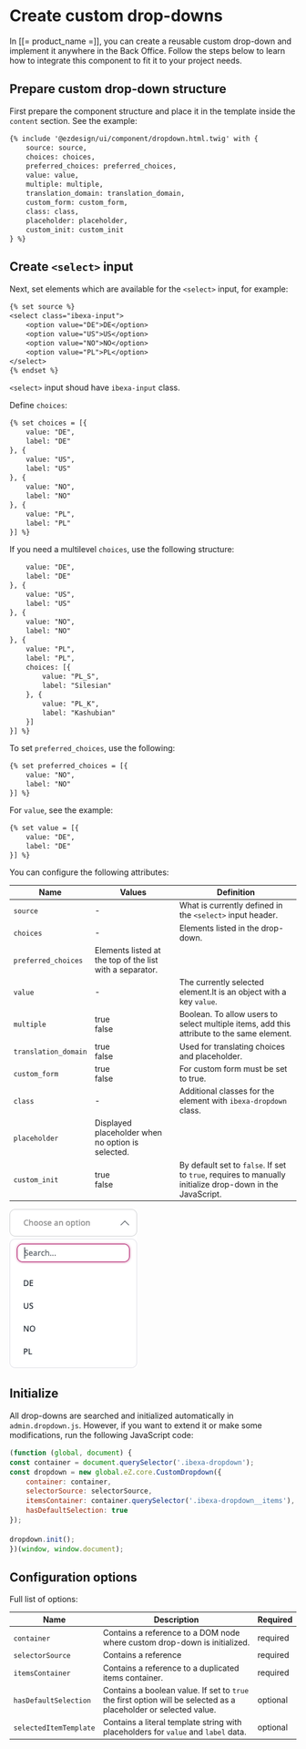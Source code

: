 # Create custom drop-downs

In [[= product_name =]], you can create a reusable custom drop-down and implement it anywhere in the Back Office.
Follow the steps below to learn how to integrate this component to fit it to your project needs.

## Prepare custom drop-down structure

First prepare the component structure and place it in the template inside the `content` section. See the example:

```twig
{% include '@ezdesign/ui/component/dropdown.html.twig' with {
    source: source,
    choices: choices,
    preferred_choices: preferred_choices,
    value: value,
    multiple: multiple,
    translation_domain: translation_domain,
    custom_form: custom_form,
    class: class,
    placeholder: placeholder,
    custom_init: custom_init
} %}
```

## Create `<select>` input

Next, set elements which are available for the `<select>` input, for example:

```twig
{% set source %}
<select class="ibexa-input">
    <option value="DE">DE</option>
    <option value="US">US</option>
    <option value="NO">NO</option>
    <option value="PL">PL</option>
</select>
{% endset %}
```

 `<select>` input shoud have `ibexa-input` class.

Define `choices`:

```twig
{% set choices = [{
    value: "DE",
    label: "DE"
}, {
    value: "US",
    label: "US"
}, {
    value: "NO",
    label: "NO"
}, {
    value: "PL",
    label: "PL"
}] %}
```

If you need a multilevel `choices`, use the following structure:

```twig{% set choices = [{
    value: "DE",
    label: "DE"
}, {
    value: "US",
    label: "US"
}, {
    value: "NO",
    label: "NO"
}, {
    value: "PL",
    label: "PL",
    choices: [{
        value: "PL_S",
        label: "Silesian"
    }, {
        value: "PL_K",
        label: "Kashubian"
    }]
}] %}
```

To set `preferred_choices`, use the following:

```twig
{% set preferred_choices = [{
    value: "NO",
    label: "NO"
}] %}
```

For `value`, see the example:

```twig
{% set value = [{
    value: "DE",
    label: "DE"
}] %}
```

You can configure the following attributes:

Name|Values|Definition|
|---|------|----------|
|`source`| - |What is currently defined in the `<select>` input header.|
|`choices`| - |Elements listed in the drop-down.|
|`preferred_choices`|Elements listed at the top of the list with a separator.|
|`value`|-|The currently selected element.It is an object with a key `value`. |
|`multiple`| true</br>false|Boolean. To allow users to select multiple items, add this attribute to the same element.|
|`translation_domain`|true</br>false|Used for translating choices and placeholder.|
|`custom_form`|true</br>false|For custom form must be set to true.|
|`class`| - |Additional classes for the element with `ibexa-dropdown` class.|
`placeholder`|Displayed placeholder when no option is selected.|
|`custom_init`|true</br>false|By default set to `false`. If set to `true`, requires to manually initialize drop-down in the JavaScript.|

![Dropd-own expanded state](img/dropdown_expanded_state.png)

## Initialize

All drop-downs are searched and initialized automatically in `admin.dropdown.js`. However, if you want to extend it or make some modifications, run the following JavaScript code:

```javascript
(function (global, document) {
const container = document.querySelector('.ibexa-dropdown');
const dropdown = new global.eZ.core.CustomDropdown({
    container: container,
    selectorSource: selectorSource,
    itemsContainer: container.querySelector('.ibexa-dropdown__items'),
    hasDefaultSelection: true
});

dropdown.init();
})(window, window.document);
```

## Configuration options

Full list of options:

|Name|Description|Required|
|----|-----------|--------|
|`container`|Contains a reference to a DOM node where custom drop-down is initialized.|required|
|`selectorSource`|Contains a reference |required|
|`itemsContainer`|Contains a reference to a duplicated items container.|required|
|`hasDefaultSelection`|Contains a boolean value. If set to `true` the first option will be selected as a placeholder or selected value.|optional|
|`selectedItemTemplate`|Contains a literal template string with placeholders for `value` and `label` data.|optional|